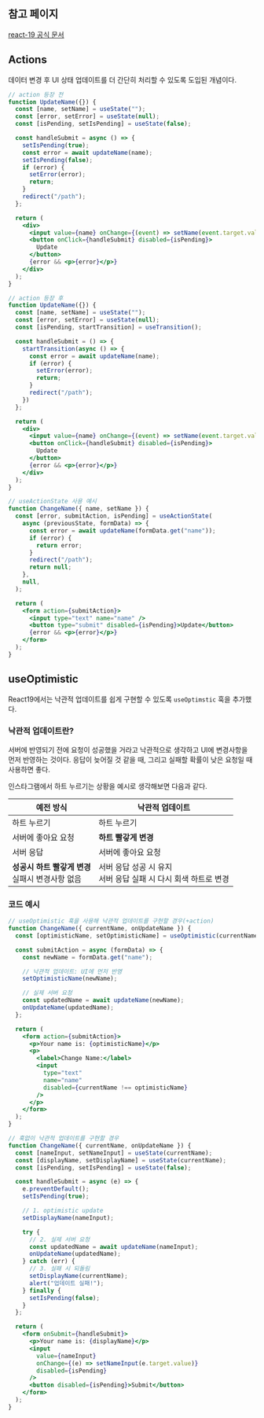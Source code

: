 ## 참고 페이지

[react-19 공식 문서](https://ko.react.dev/blog/2024/12/05/react-19)

## Actions

데이터 변경 후 UI 상태 업데이트를 더 간단히 처리할 수 있도록 도입된 개념이다.

```jsx
// action 등장 전
function UpdateName({}) {
  const [name, setName] = useState("");
  const [error, setError] = useState(null);
  const [isPending, setIsPending] = useState(false);

  const handleSubmit = async () => {
    setIsPending(true);
    const error = await updateName(name);
    setIsPending(false);
    if (error) {
      setError(error);
      return;
    }
    redirect("/path");
  };

  return (
    <div>
      <input value={name} onChange={(event) => setName(event.target.value)} />
      <button onClick={handleSubmit} disabled={isPending}>
        Update
      </button>
      {error && <p>{error}</p>}
    </div>
  );
}
```

```jsx
// action 등장 후
function UpdateName({}) {
  const [name, setName] = useState("");
  const [error, setError] = useState(null);
  const [isPending, startTransition] = useTransition();

  const handleSubmit = () => {
    startTransition(async () => {
      const error = await updateName(name);
      if (error) {
        setError(error);
        return;
      }
      redirect("/path");
    })
  };

  return (
    <div>
      <input value={name} onChange={(event) => setName(event.target.value)} />
      <button onClick={handleSubmit} disabled={isPending}>
        Update
      </button>
      {error && <p>{error}</p>}
    </div>
  );
}
```

```jsx
// useActionState 사용 예시
function ChangeName({ name, setName }) {
  const [error, submitAction, isPending] = useActionState(
    async (previousState, formData) => {
      const error = await updateName(formData.get("name"));
      if (error) {
        return error;
      }
      redirect("/path");
      return null;
    },
    null,
  );

  return (
    <form action={submitAction}>
      <input type="text" name="name" />
      <button type="submit" disabled={isPending}>Update</button>
      {error && <p>{error}</p>}
    </form>
  );
}
```

## useOptimistic

React19에서는 낙관적 업데이트를 쉽게 구현할 수 있도록 `useOptimstic` 훅을 추가했다.

### 낙관적 업데이트란?

서버에 반영되기 전에 요청이 성공했을 거라고 낙관적으로 생각하고 UI에 변경사항을 먼저 반영하는 것이다. 응답이 늦어질 것 같을 때, 그리고 실패할 확률이 낮은 요청일 때 사용하면 좋다.

인스타그램에서 하트 누르기는 상황을 예시로 생각해보면 다음과 같다. 

| **예전 방식** | **낙관적 업데이트** |
| --- | --- |
| 하트 누르기 | 하트 누르기 |
| 서버에 좋아요 요청 | **하트 빨갛게 변경** |
| 서버 응답 | 서버에 좋아요 요청 |
| **성공시 하트 빨갛게 변경**<br/>실패시 변경사항 없음 | 서버 응답 성공 시 유지<br/>서버 응답 실패 시 다시 회색 하트로 변경 |

### 코드 예시

```jsx
// useOptimistic 훅을 사용해 낙관적 업데이트를 구현할 경우(+action)
function ChangeName({ currentName, onUpdateName }) {
  const [optimisticName, setOptimisticName] = useOptimistic(currentName);

  const submitAction = async (formData) => {
    const newName = formData.get("name");

    // 낙관적 업데이트: UI에 먼저 반영
    setOptimisticName(newName);

    // 실제 서버 요청
    const updatedName = await updateName(newName);
    onUpdateName(updatedName);
  };

  return (
    <form action={submitAction}>
      <p>Your name is: {optimisticName}</p>
      <p>
        <label>Change Name:</label>
        <input
          type="text"
          name="name"
          disabled={currentName !== optimisticName}
        />
      </p>
    </form>
  );
}
```

```jsx
// 훅없이 낙관적 업데이트를 구현할 경우
function ChangeName({ currentName, onUpdateName }) {
  const [nameInput, setNameInput] = useState(currentName);
  const [displayName, setDisplayName] = useState(currentName);
  const [isPending, setIsPending] = useState(false);

  const handleSubmit = async (e) => {
    e.preventDefault();
    setIsPending(true);

    // 1. optimistic update
    setDisplayName(nameInput);

    try {
      // 2. 실제 서버 요청
      const updatedName = await updateName(nameInput);
      onUpdateName(updatedName);
    } catch (err) {
      // 3. 실패 시 되돌림
      setDisplayName(currentName);
      alert("업데이트 실패!");
    } finally {
      setIsPending(false);
    }
  };

  return (
    <form onSubmit={handleSubmit}>
      <p>Your name is: {displayName}</p>
      <input
        value={nameInput}
        onChange={(e) => setNameInput(e.target.value)}
        disabled={isPending}
      />
      <button disabled={isPending}>Submit</button>
    </form>
  );
}
```
